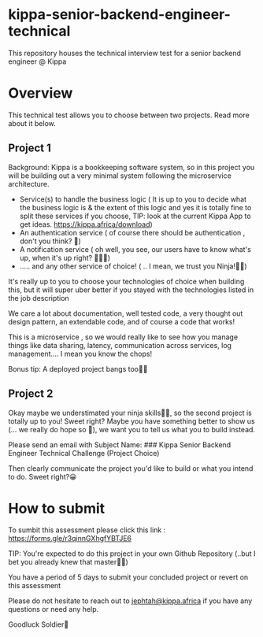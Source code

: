# kippa-senior-backend-engineer-technical
This repository houses the technical interview test for a senior backend engineer @ Kippa


# Overview

This technical test allows you to choose between two projects. Read more about it below. 


## Project 1

Background: 
Kippa is a bookkeeping software system, so in this project you will be building out a very minimal system following the microservice architecture.

- Service(s) to handle the business logic ( It is up to you to decide what the business logic is & the extent of this logic and yes it is totally fine to split these services if you choose, TIP: look at the current Kippa App to get ideas. https://kippa.africa/download)
- An authentication service ( of course there should be authentication , don't you think? 🙂)
- A notification service ( oh well, you see, our users have to know what's up, when it's up right? 🤜🤛🏾)
- ..... and any other service of choice! ( .. I mean, we trust you Ninja!🥷🏾)

It's really up to you to choose your technologies of choice when building this, but it will super uber better if you stayed with the technologies listed in the job description

We care a lot about documentation, well tested code, a very thought out design pattern, an extendable code, and of course a code that works! 

This is a microservice , so we would really like to see how you manage things like data sharing, latency, communication across services, log management....  I mean you know the chops! 

Bonus tip: 
A deployed project bangs too🚀🚀

  
## Project 2

Okay maybe we understimated your ninja skills🥷🏾, so the second project is totally up to you! Sweet right? 
Maybe you have something better to show us (... we really do hope so 🙂), we want you to tell us what you to build instead. 

Please send an email with Subject Name: ### Kippa Senior Backend Engineer Technical Challenge (Project Choice)

Then clearly communicate the project you'd like to build or what you intend to do. Sweet right?😀

  
# How to submit
To sumbit this assessment please click this link : https://forms.gle/r3qinnGXhgfYBTJE6


TIP: You're expected to do this project in  your own Github Repository (..but I bet you already knew that master🥷🏾)

You have a period of 5 days to submit your concluded project or revert on this assessment
  
Please do not hesitate to reach out to jephtah@kippa.africa if you have any questions or need any help.
  
Goodluck Soldier🚀
